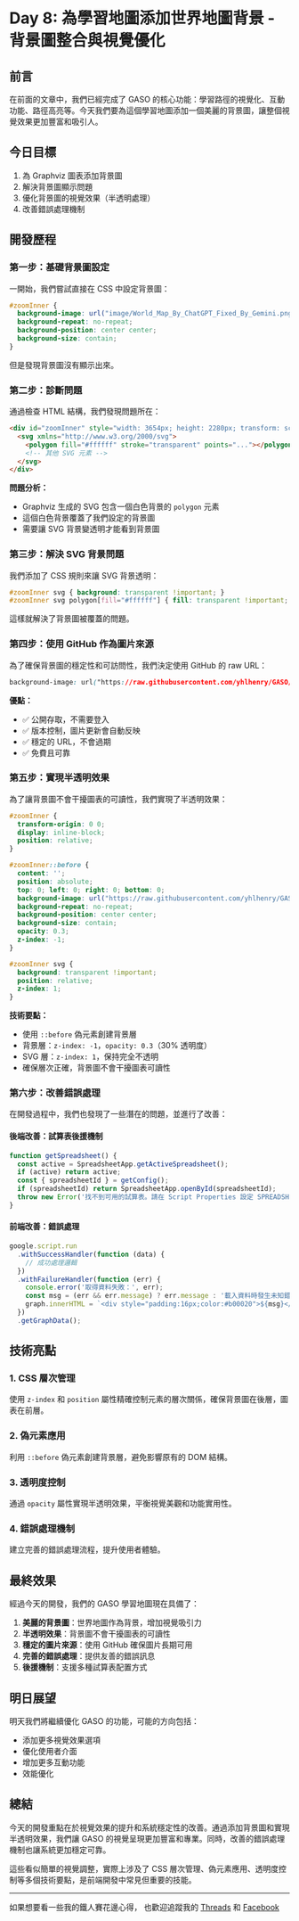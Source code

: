 # Day 8: 為學習地圖添加世界地圖背景 - 背景圖整合與視覺優化

## 前言

在前面的文章中，我們已經完成了 GASO 的核心功能：學習路徑的視覺化、互動功能、路徑高亮等。今天我們要為這個學習地圖添加一個美麗的背景圖，讓整個視覺效果更加豐富和吸引人。

## 今日目標

1. 為 Graphviz 圖表添加背景圖
2. 解決背景圖顯示問題
3. 優化背景圖的視覺效果（半透明處理）
4. 改善錯誤處理機制

## 開發歷程

### 第一步：基礎背景圖設定

一開始，我們嘗試直接在 CSS 中設定背景圖：

```css
#zoomInner { 
  background-image: url("image/World_Map_By_ChatGPT_Fixed_By_Gemini.png"); 
  background-repeat: no-repeat; 
  background-position: center center; 
  background-size: contain; 
}
```

但是發現背景圖沒有顯示出來。

### 第二步：診斷問題

通過檢查 HTML 結構，我們發現問題所在：

```html
<div id="zoomInner" style="width: 3654px; height: 2280px; transform: scale(0.39);">
  <svg xmlns="http://www.w3.org/2000/svg">
    <polygon fill="#ffffff" stroke="transparent" points="..."></polygon>
    <!-- 其他 SVG 元素 -->
  </svg>
</div>
```

**問題分析：**
- Graphviz 生成的 SVG 包含一個白色背景的 `polygon` 元素
- 這個白色背景覆蓋了我們設定的背景圖
- 需要讓 SVG 背景變透明才能看到背景圖

### 第三步：解決 SVG 背景問題

我們添加了 CSS 規則來讓 SVG 背景透明：

```css
#zoomInner svg { background: transparent !important; }
#zoomInner svg polygon[fill="#ffffff"] { fill: transparent !important; }
```

這樣就解決了背景圖被覆蓋的問題。

### 第四步：使用 GitHub 作為圖片來源

為了確保背景圖的穩定性和可訪問性，我們決定使用 GitHub 的 raw URL：

```css
background-image: url("https://raw.githubusercontent.com/yhlhenry/GASO/main/image/World_Map_By_ChatGPT_Fixed_By_Gemini.png");
```

**優點：**
- ✅ 公開存取，不需要登入
- ✅ 版本控制，圖片更新會自動反映
- ✅ 穩定的 URL，不會過期
- ✅ 免費且可靠

### 第五步：實現半透明效果

為了讓背景圖不會干擾圖表的可讀性，我們實現了半透明效果：

```css
#zoomInner { 
  transform-origin: 0 0; 
  display: inline-block; 
  position: relative; 
}

#zoomInner::before { 
  content: ''; 
  position: absolute; 
  top: 0; left: 0; right: 0; bottom: 0; 
  background-image: url("https://raw.githubusercontent.com/yhlhenry/GASO/main/image/World_Map_By_ChatGPT_Fixed_By_Gemini.png"); 
  background-repeat: no-repeat; 
  background-position: center center; 
  background-size: contain; 
  opacity: 0.3; 
  z-index: -1; 
}

#zoomInner svg { 
  background: transparent !important; 
  position: relative; 
  z-index: 1; 
}
```

**技術要點：**
- 使用 `::before` 偽元素創建背景層
- 背景層：`z-index: -1`，`opacity: 0.3`（30% 透明度）
- SVG 層：`z-index: 1`，保持完全不透明
- 確保層次正確，背景圖不會干擾圖表可讀性

### 第六步：改善錯誤處理

在開發過程中，我們也發現了一些潛在的問題，並進行了改善：

#### 後端改善：試算表後援機制

```javascript
function getSpreadsheet() {
  const active = SpreadsheetApp.getActiveSpreadsheet();
  if (active) return active;
  const { spreadsheetId } = getConfig();
  if (spreadsheetId) return SpreadsheetApp.openById(spreadsheetId);
  throw new Error('找不到可用的試算表。請在 Script Properties 設定 SPREADSHEET_ID，或將此 Apps Script 綁定在目標試算表後再執行。');
}
```

#### 前端改善：錯誤處理

```javascript
google.script.run
  .withSuccessHandler(function (data) {
    // 成功處理邏輯
  })
  .withFailureHandler(function (err) {
    console.error('取得資料失敗：', err);
    const msg = (err && err.message) ? err.message : '載入資料時發生未知錯誤。';
    graph.innerHTML = `<div style="padding:16px;color:#b00020">${msg}</div>`;
  })
  .getGraphData();
```

## 技術亮點

### 1. CSS 層次管理
使用 `z-index` 和 `position` 屬性精確控制元素的層次關係，確保背景圖在後層，圖表在前層。

### 2. 偽元素應用
利用 `::before` 偽元素創建背景層，避免影響原有的 DOM 結構。

### 3. 透明度控制
通過 `opacity` 屬性實現半透明效果，平衡視覺美觀和功能實用性。

### 4. 錯誤處理機制
建立完善的錯誤處理流程，提升使用者體驗。

## 最終效果

經過今天的開發，我們的 GASO 學習地圖現在具備了：

1. **美麗的背景圖**：世界地圖作為背景，增加視覺吸引力
2. **半透明效果**：背景圖不會干擾圖表的可讀性
3. **穩定的圖片來源**：使用 GitHub 確保圖片長期可用
4. **完善的錯誤處理**：提供友善的錯誤訊息
5. **後援機制**：支援多種試算表配置方式

## 明日展望

明天我們將繼續優化 GASO 的功能，可能的方向包括：
- 添加更多視覺效果選項
- 優化使用者介面
- 增加更多互動功能
- 效能優化

## 總結

今天的開發重點在於視覺效果的提升和系統穩定性的改善。通過添加背景圖和實現半透明效果，我們讓 GASO 的視覺呈現更加豐富和專業。同時，改善的錯誤處理機制也讓系統更加穩定可靠。

這些看似簡單的視覺調整，實際上涉及了 CSS 層次管理、偽元素應用、透明度控制等多個技術要點，是前端開發中常見但重要的技能。


---

如果想要看一些我的鐵人賽花邊心得，
也歡迎追蹤我的 [Threads](https://www.threads.com/@henryyang_tw) 和 [Facebook](https://www.facebook.com/henry.yang.3956)
